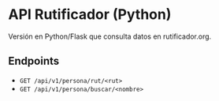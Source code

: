 # API Rutificador (Python)

Versión en Python/Flask que consulta datos en rutificador.org.

## Endpoints
- `GET /api/v1/persona/rut/<rut>`
- `GET /api/v1/persona/buscar/<nombre>`